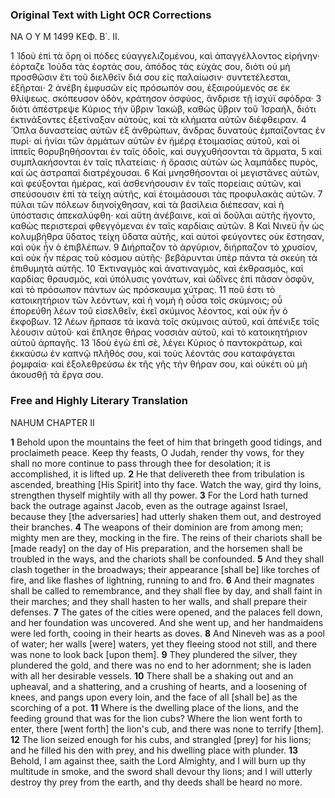 ### Original Text with Light OCR Corrections

ΝΑ Ο Υ Μ 1499
ΚΕΦ. Β΄. ΙΙ.

1 Ἰδοὺ ἐπὶ τὰ ὄρη οἱ πόδες εὐαγγελιζομένου, καὶ ἀπαγγέλλοντος εἰρήνην· ἑόρταζε Ἰούδα τὰς ἑορτάς σου, ἀπόδος τὰς εὐχάς σου, διότι οὐ μὴ προσθῶσιν ἔτι τοῦ διελθεῖν διά σου εἰς παλαίωσιν· συντετέλεσται, ἐξῆρται·
2 ἀνέβη ἐμφυσῶν εἰς πρόσωπόν σου, ἐξαιρούμενός σε ἐκ θλίψεως. σκόπευσον ὁδὸν, κράτησον ὀσφύος, ἄνδρισε τῇ ἰσχύϊ σφόδρα·
3 διότι ἀπέστρεψε Κύριος τὴν ὕβριν Ἰακώβ, καθὼς ὕβριν τοῦ Ἰσραήλ, διότι ἐκτινάξοντες ἐξετίναξαν αὐτοὺς, καὶ τὰ κλήματα αὐτῶν διέφθειραν.
4 Ὅπλα δυναστείας αὐτῶν ἐξ ἀνθρώπων, ἄνδρας δυνατοὺς ἐμπαίζοντας ἐν πυρί· αἱ ἡνίαι τῶν ἁρμάτων αὐτῶν ἐν ἡμέρᾳ ἑτοιμασίας αὐτοῦ, καὶ οἱ ἱππεῖς θορυβηθήσονται ἐν ταῖς ὁδοῖς, καὶ συγχυθήσονται τὰ ἅρματα,
5 καὶ συμπλακήσονται ἐν ταῖς πλατείαις· ἡ ὅρασις αὐτῶν ὡς λαμπάδες πυρὸς, καὶ ὡς ἀστραπαὶ διατρέχουσαι.
6 Καὶ μνησθήσονται οἱ μεγιστᾶνες αὐτῶν, καὶ φεύξονται ἡμέρας, καὶ ἀσθενήσουσιν ἐν ταῖς πορείαις αὐτῶν, καὶ σπεύσουσιν ἐπὶ τὰ τείχη αὐτῆς, καὶ ἑτοιμάσουσι τὰς προφυλακὰς αὐτῶν.
7 πύλαι τῶν πόλεων διηνοίχθησαν, καὶ τὰ βασίλεια διέπεσαν, καὶ ἡ ὑπόστασις ἀπεκαλύφθη· καὶ αὕτη ἀνέβαινε, καὶ αἱ δοῦλαι αὐτῆς ἤγοντο, καθὼς περιστεραὶ φθεγγόμεναι ἐν ταῖς καρδίαις αὐτῶν.
8 Καὶ Νινεϋ ἦν ὡς κολυμβήθρα ὕδατος τείχη ὕδατα αὐτῆς, καὶ αὐτοὶ φεύγοντες οὐκ ἔστησαν, καὶ οὐκ ἦν ὁ ἐπιβλέπων.
9 Διήρπαζον τὸ ἀργύριον, διήρπαζον τὸ χρυσίον, καὶ οὐκ ἦν πέρας τοῦ κόσμου αὐτῆς· βεβάρυνται ὑπὲρ πάντα τὰ σκεύη τὰ ἐπιθυμητὰ αὐτῆς.
10 Ἐκτιναγμὸς καὶ ἀνατιναγμὸς, καὶ ἐκθρασμὸς, καὶ καρδίας θραυσμὸς, καὶ ὑπόλυσις γονάτων, καὶ ὠδῖνες ἐπὶ πᾶσαν ὀσφῦν, καὶ τὸ πρόσωπον πάντων ὡς πρόσκαυμα χύτρας.
11 ποῦ ἐστι τὸ κατοικητήριον τῶν λεόντων, καὶ ἡ νομὴ ἡ οὖσα τοῖς σκύμνοις; οὗ ἐπορεύθη λέων τοῦ εἰσελθεῖν, ἐκεῖ σκύμνος λέοντος, καὶ οὐκ ἦν ὁ ἔκφοβων.
12 Λέων ἥρπασε τὰ ἱκανὰ τοῖς σκύμνοις αὐτοῦ, καὶ ἀπένιξε τοῖς λέουσιν αὐτοῦ· καὶ ἔπλησε θήρας νοσσιὰν αὐτοῦ, καὶ τὸ κατοικητήριον αὐτοῦ ἁρπαγῆς.
13 Ἰδοὺ ἐγὼ ἐπὶ σὲ, λέγει Κύριος ὁ παντοκράτωρ, καὶ ἐκκαύσω ἐν καπνῷ πλῆθός σου, καὶ τοὺς λέοντάς σου καταφάγεται ῥομφαία· καὶ ἐξολεθρεύσω ἐκ τῆς γῆς τὴν θήραν σου, καὶ οὐκέτι οὐ μὴ ἀκουσθῇ τὰ ἔργα σου.

### Free and Highly Literary Translation

NAHUM
CHAPTER II

**1** Behold upon the mountains the feet of him that bringeth good tidings, and proclaimeth peace. Keep thy feasts, O Judah, render thy vows, for they shall no more continue to pass through thee for desolation; it is accomplished, it is lifted up.
**2** He that delivereth thee from tribulation is ascended, breathing [His Spirit] into thy face. Watch the way, gird thy loins, strengthen thyself mightily with all thy power.
**3** For the Lord hath turned back the outrage against Jacob, even as the outrage against Israel, because they [the adversaries] had utterly shaken them out, and destroyed their branches.
**4** The weapons of their dominion are from among men; mighty men are they, mocking in the fire. The reins of their chariots shall be [made ready] on the day of His preparation, and the horsemen shall be troubled in the ways, and the chariots shall be confounded.
**5** And they shall clash together in the broadways; their appearance [shall be] like torches of fire, and like flashes of lightning, running to and fro.
**6** And their magnates shall be called to remembrance, and they shall flee by day, and shall faint in their marches; and they shall hasten to her walls, and shall prepare their defenses.
**7** The gates of the cities were opened, and the palaces fell down, and her foundation was uncovered. And she went up, and her handmaidens were led forth, cooing in their hearts as doves.
**8** And Nineveh was as a pool of water; her walls [were] waters, yet they fleeing stood not still, and there was none to look back [upon them].
**9** They plundered the silver, they plundered the gold, and there was no end to her adornment; she is laden with all her desirable vessels.
**10** There shall be a shaking out and an upheaval, and a shattering, and a crushing of hearts, and a loosening of knees, and pangs upon every loin, and the face of all [shall be] as the scorching of a pot.
**11** Where is the dwelling place of the lions, and the feeding ground that was for the lion cubs? Where the lion went forth to enter, there [went forth] the lion's cub, and there was none to terrify [them].
**12** The lion seized enough for his cubs, and strangled [prey] for his lions; and he filled his den with prey, and his dwelling place with plunder.
**13** Behold, I am against thee, saith the Lord Almighty, and I will burn up thy multitude in smoke, and the sword shall devour thy lions; and I will utterly destroy thy prey from the earth, and thy deeds shall be heard no more.